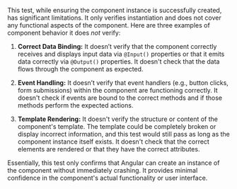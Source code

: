 This test, while ensuring the component instance is successfully created, has significant limitations. It only verifies instantiation and does not cover any functional aspects of the component. Here are three examples of component behavior it does *not* verify:

1.  **Correct Data Binding:** It doesn’t verify that the component correctly receives and displays input data via `@Input()` properties or that it emits data correctly via `@Output()` properties.  It doesn't check that the data flows through the component as expected.

2.  **Event Handling:** It doesn’t verify that event handlers (e.g., button clicks, form submissions) within the component are functioning correctly. It doesn't check if events are bound to the correct methods and if those methods perform the expected actions.

3.  **Template Rendering:** It doesn't verify the structure or content of the component's template. The template could be completely broken or display incorrect information, and this test would still pass as long as the component instance itself exists.  It doesn't check that the correct elements are rendered or that they have the correct attributes.

Essentially, this test only confirms that Angular can create an instance of the component without immediately crashing. It provides minimal confidence in the component's actual functionality or user interface.